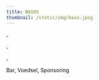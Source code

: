 ```yaml
---
title: BAVOS
thumbnail: /static/img/bavo.jpeg
---
```

**.**

**.**﻿

**.**﻿

﻿Bar, Voedsel, Sponsoring